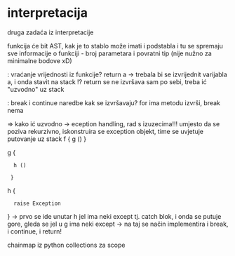 # interpretacija
druga zadaća iz interpretacije


funkcija će bit AST, kak je to stablo može imati i podstabla i tu se spremaju sve informacije o funkciji - broj parametara i povratni tip (nije nužno za minimalne bodove xD)

: vraćanje vrijednosti iz funkcije? 
return a -> trebala bi se izvrijednit varijabla a, i onda stavit na stack !?
return se ne izvršava sam po sebi, treba ić "uzvodno" uz stack


: break i continue naredbe kak se izvršavaju?
for ima metodu izvrši, break nema


=> kako ić uzvodno -> eception handling, rad s izuzecima!!!
umjesto da se poziva rekurzivno, iskonstruira se exception objekt, time se uvjetuje putovanje uz stack
f  {
  g ()
 }
  
  
  g {
  
      h ()
      
     }
  h {
  
      raise Exception
  }
      -> prvo se ide unutar h jel ima neki except tj. catch blok, i onda se putuje gore, gleda se jel u g ima neki except
      -> na taj se način implementira i break, i continue, i return!

chainmap iz python collections za scope
